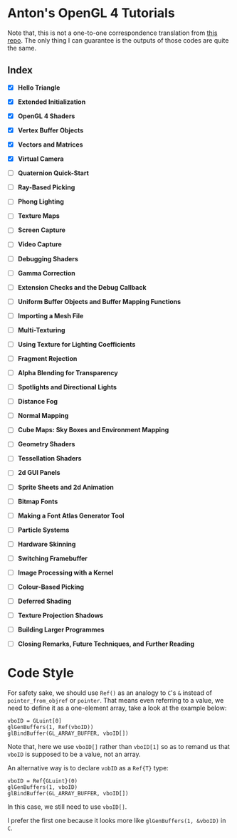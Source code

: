 # Anton's OpenGL 4 Tutorials
Note that, this is not a one-to-one correspondence translation from [this repo](https://github.com/capnramses/antons_opengl_tutorials_book).
The only thing I can guarantee is the outputs of those codes are quite the same.

## Index
- [x] **Hello Triangle**

- [x] **Extended Initialization**

- [x] **OpenGL 4 Shaders**

- [x] **Vertex Buffer Objects**

- [x] **Vectors and Matrices**

- [x] **Virtual Camera**

- [ ] **Quaternion Quick-Start**

- [ ] **Ray-Based Picking**

- [ ] **Phong Lighting**

- [ ] **Texture Maps**

- [ ] **Screen Capture**

- [ ] **Video Capture**

- [ ] **Debugging Shaders**

- [ ] **Gamma Correction**

- [ ] **Extension Checks and the Debug Callback**

- [ ] **Uniform Buffer Objects and Buffer Mapping Functions**

- [ ] **Importing a Mesh File**

- [ ] **Multi-Texturing**

- [ ] **Using Texture for Lighting Coefficients**

- [ ] **Fragment Rejection**

- [ ] **Alpha Blending for Transparency**

- [ ] **Spotlights and Directional Lights**

- [ ] **Distance Fog**

- [ ] **Normal Mapping**

- [ ] **Cube Maps: Sky Boxes and Environment Mapping**

- [ ] **Geometry Shaders**

- [ ] **Tessellation Shaders**

- [ ] **2d GUI Panels**

- [ ] **Sprite Sheets and 2d Animation**

- [ ] **Bitmap Fonts**

- [ ] **Making a Font Atlas Generator Tool**

- [ ] **Particle Systems**

- [ ] **Hardware Skinning**

- [ ] **Switching Framebuffer**

- [ ] **Image Processing with a Kernel**

- [ ] **Colour-Based Picking**

- [ ] **Deferred Shading**

- [ ] **Texture Projection Shadows**

- [ ] **Building Larger Programmes**

- [ ] **Closing Remarks, Future Techniques, and Further Reading**

# Code Style
For safety sake, we should use `Ref()` as an analogy to `C`'s `&` instead of `pointer_from_objref` or `pointer`.
That means even referring to a value, we need to define it as a one-element array, take a look at the example below:

```
vboID = GLuint[0]
glGenBuffers(1, Ref(vboID))
glBindBuffer(GL_ARRAY_BUFFER, vboID[])
```

Note that, here we use `vboID[]` rather than `vboID[1]` so as to remand us that `vboID` is supposed to be a value, not an array.

An alternative way is to declare `vobID` as a `Ref{T}` type:

```
vboID = Ref{GLuint}(0)
glGenBuffers(1, vboID)
glBindBuffer(GL_ARRAY_BUFFER, vboID[])
```

In this case, we still need to use `vboID[]`.

I prefer the first one because it looks more like `glGenBuffers(1, &vboID)` in `C`.
